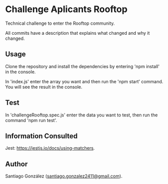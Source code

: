 # Challenge Aplicants Rooftop

Technical challenge to enter the Rooftop community.

All commits have a description that explains what changed and why it changed.

## Usage

Clone the repository and install the dependencies by entering 'npm install' in the console.

In 'index.js' enter the array you want and then run the 'npm start' command. You will see the result in the console.

## Test

In 'challengeRooftop.spec.js' enter the data you want to test, then run the command 'npm run test'.

## Information Consulted

Jest: https://jestjs.io/docs/using-matchers.

## Author

Santiago González (santiago.gonzalez2411@gmail.com).
